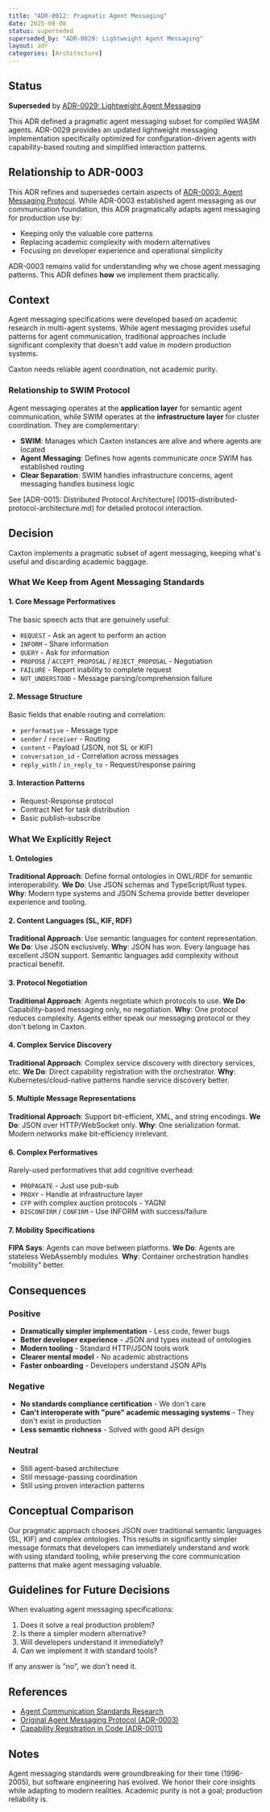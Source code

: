 ```yaml
---
title: "ADR-0012: Pragmatic Agent Messaging"
date: 2025-08-08
status: superseded
superseded_by: "ADR-0029: Lightweight Agent Messaging"
layout: adr
categories: [Architecture]
---
```



## Status

**Superseded** by
[ADR-0029: Lightweight Agent Messaging](0029-fipa-acl-lightweight-messaging.md)

This ADR defined a pragmatic agent messaging subset for compiled WASM
agents. ADR-0029
provides an updated lightweight messaging implementation specifically optimized
for configuration-driven agents with capability-based routing and simplified
interaction patterns.

## Relationship to ADR-0003

This ADR refines and supersedes certain aspects of
[ADR-0003: Agent Messaging Protocol](0003-fipa-messaging-protocol.md). While
ADR-0003 established agent messaging as our communication foundation, this
ADR pragmatically
adapts agent messaging for production use by:

- Keeping only the valuable core patterns
- Replacing academic complexity with modern alternatives
- Focusing on developer experience and operational simplicity

ADR-0003 remains valid for understanding why we chose agent messaging
patterns. This ADR
defines **how** we implement them practically.

## Context

Agent messaging specifications were developed based on academic research
in multi-agent systems. While agent messaging provides useful patterns for
agent communication,
traditional approaches include significant complexity that doesn't add value
in modern production systems.

Caxton needs reliable agent coordination, not academic purity.

### Relationship to SWIM Protocol

Agent messaging operates at the **application layer** for semantic agent
communication, while
SWIM operates at the **infrastructure layer** for cluster coordination. They are
complementary:

- **SWIM**: Manages which Caxton instances are alive and where agents are
  located
- **Agent Messaging**: Defines how agents communicate once SWIM has
  established routing
- **Clear Separation**: SWIM handles infrastructure concerns, agent
  messaging handles
  business logic

See
[ADR-0015: Distributed Protocol Architecture]
(0015-distributed-protocol-architecture.md)
for detailed protocol interaction.

## Decision

Caxton implements a pragmatic subset of agent messaging, keeping what's useful and
discarding academic baggage.

### What We Keep from Agent Messaging Standards

#### 1. Core Message Performatives

The basic speech acts that are genuinely useful:

- `REQUEST` - Ask an agent to perform an action
- `INFORM` - Share information
- `QUERY` - Ask for information
- `PROPOSE` / `ACCEPT_PROPOSAL` / `REJECT_PROPOSAL` - Negotiation
- `FAILURE` - Report inability to complete request
- `NOT_UNDERSTOOD` - Message parsing/comprehension failure

#### 2. Message Structure

Basic fields that enable routing and correlation:

- `performative` - Message type
- `sender` / `receiver` - Routing
- `content` - Payload (JSON, not SL or KIF)
- `conversation_id` - Correlation across messages
- `reply_with` / `in_reply_to` - Request/response pairing

#### 3. Interaction Patterns

- Request-Response protocol
- Contract Net for task distribution
- Basic publish-subscribe

### What We Explicitly Reject

#### 1. Ontologies

**Traditional Approach**: Define formal ontologies in OWL/RDF for semantic
interoperability. **We Do**: Use JSON schemas and TypeScript/Rust types.
**Why**: Modern type systems and JSON Schema provide better developer experience
and tooling.

#### 2. Content Languages (SL, KIF, RDF)

**Traditional Approach**: Use semantic languages for content representation.
**We Do**: Use JSON exclusively. **Why**: JSON has won. Every language has
excellent JSON support. Semantic languages add complexity without practical
benefit.

#### 3. Protocol Negotiation

**Traditional Approach**: Agents negotiate which protocols to use.
**We Do**: Capability-based messaging only, no negotiation. **Why**: One
protocol reduces complexity. Agents either speak our messaging protocol or
they don't belong in Caxton.

#### 4. Complex Service Discovery

**Traditional Approach**: Complex service discovery with directory services, etc.
**We Do**: Direct capability registration with the orchestrator. **Why**:
Kubernetes/cloud-native patterns handle service discovery better.

#### 5. Multiple Message Representations

**Traditional Approach**: Support bit-efficient, XML, and string encodings.
**We Do**: JSON over HTTP/WebSocket only. **Why**: One serialization format.
Modern networks make bit-efficiency irrelevant.

#### 6. Complex Performatives

Rarely-used performatives that add cognitive overhead:

- `PROPAGATE` - Just use pub-sub
- `PROXY` - Handle at infrastructure layer
- `CFP` with complex auction protocols - YAGNI
- `DISCONFIRM` / `CONFIRM` - Use INFORM with success/failure

#### 7. Mobility Specifications

**FIPA Says**: Agents can move between platforms. **We Do**: Agents are
stateless WebAssembly modules. **Why**: Container orchestration handles
"mobility" better.

## Consequences

### Positive

- **Dramatically simpler implementation** - Less code, fewer bugs
- **Better developer experience** - JSON and types instead of ontologies
- **Modern tooling** - Standard HTTP/JSON tools work
- **Clearer mental model** - No academic abstractions
- **Faster onboarding** - Developers understand JSON APIs

### Negative

- **No standards compliance certification** - We don't care
- **Can't interoperate with "pure" academic messaging systems** - They don't
  exist in production
- **Less semantic richness** - Solved with good API design

### Neutral

- Still agent-based architecture
- Still message-passing coordination
- Still using proven interaction patterns

## Conceptual Comparison

Our pragmatic approach chooses JSON over traditional semantic languages
(SL, KIF) and complex ontologies. This results in significantly simpler
message formats that developers can immediately understand and work with using
standard tooling, while preserving the core communication patterns that make
agent messaging valuable.

## Guidelines for Future Decisions

When evaluating agent messaging specifications:

1. Does it solve a real production problem?
2. Is there a simpler modern alternative?
3. Will developers understand it immediately?
4. Can we implement it with standard tools?

If any answer is "no", we don't need it.

## References

- [Agent Communication Standards Research](http://www.fipa.org/repository/standardspecs.html)
- [Original Agent Messaging Protocol (ADR-0003)](0003-fipa-messaging-protocol.md)
- [Capability Registration in Code (ADR-0011)](0011-capability-registration-in-code.md)

## Notes

Agent messaging standards were groundbreaking for their time (1996-2005), but
software engineering has evolved. We honor their core insights while adapting
to modern realities. Academic purity is not a goal; production reliability is.
